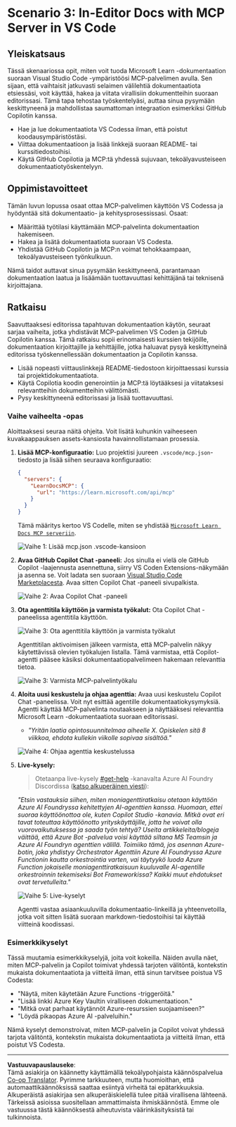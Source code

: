 <!--
CO_OP_TRANSLATOR_METADATA:
{
  "original_hash": "db532b1ec386c9ce38c791653dc3c881",
  "translation_date": "2025-06-21T14:41:01+00:00",
  "source_file": "09-CaseStudy/docs-mcp/solution/scenario3/README.md",
  "language_code": "fi"
}
-->
# Scenario 3: In-Editor Docs with MCP Server in VS Code

## Yleiskatsaus

Tässä skenaariossa opit, miten voit tuoda Microsoft Learn -dokumentaation suoraan Visual Studio Code -ympäristöösi MCP-palvelimen avulla. Sen sijaan, että vaihtaisit jatkuvasti selaimen välilehtiä dokumentaatiota etsiessäsi, voit käyttää, hakea ja viitata virallisiin dokumentteihin suoraan editorissasi. Tämä tapa tehostaa työskentelyäsi, auttaa sinua pysymään keskittyneenä ja mahdollistaa saumattoman integraation esimerkiksi GitHub Copilotin kanssa.

- Hae ja lue dokumentaatiota VS Codessa ilman, että poistut koodausympäristöstäsi.
- Viittaa dokumentaatioon ja lisää linkkejä suoraan README- tai kurssitiedostoihisi.
- Käytä GitHub Copilotia ja MCP:tä yhdessä sujuvaan, tekoälyavusteiseen dokumentaatiotyöskentelyyn.

## Oppimistavoitteet

Tämän luvun lopussa osaat ottaa MCP-palvelimen käyttöön VS Codessa ja hyödyntää sitä dokumentaatio- ja kehitysprosessissasi. Osaat:

- Määrittää työtilasi käyttämään MCP-palvelinta dokumentaation hakemiseen.
- Hakea ja lisätä dokumentaatiota suoraan VS Codesta.
- Yhdistää GitHub Copilotin ja MCP:n voimat tehokkaampaan, tekoälyavusteiseen työnkulkuun.

Nämä taidot auttavat sinua pysymään keskittyneenä, parantamaan dokumentaation laatua ja lisäämään tuottavuuttasi kehittäjänä tai teknisenä kirjoittajana.

## Ratkaisu

Saavuttaaksesi editorissa tapahtuvan dokumentaation käytön, seuraat sarjaa vaiheita, jotka yhdistävät MCP-palvelimen VS Coden ja GitHub Copilotin kanssa. Tämä ratkaisu sopii erinomaisesti kurssien tekijöille, dokumentaation kirjoittajille ja kehittäjille, jotka haluavat pysyä keskittyneinä editorissa työskennellessään dokumentaation ja Copilotin kanssa.

- Lisää nopeasti viittauslinkkejä README-tiedostoon kirjoittaessasi kurssia tai projektidokumentaatiota.
- Käytä Copilotia koodin generointiin ja MCP:tä löytääksesi ja viitataksesi relevantteihin dokumentteihin välittömästi.
- Pysy keskittyneenä editorissasi ja lisää tuottavuuttasi.

### Vaihe vaiheelta -opas

Aloittaaksesi seuraa näitä ohjeita. Voit lisätä kuhunkin vaiheeseen kuvakaappauksen assets-kansiosta havainnollistamaan prosessia.

1. **Lisää MCP-konfiguraatio:**
   Luo projektisi juureen `.vscode/mcp.json`-tiedosto ja lisää siihen seuraava konfiguraatio:
   ```json
   {
     "servers": {
       "LearnDocsMCP": {
         "url": "https://learn.microsoft.com/api/mcp"
       }
     }
   }
   ```
   Tämä määritys kertoo VS Codelle, miten se yhdistää [`Microsoft Learn Docs MCP serveriin`](https://github.com/MicrosoftDocs/mcp).
   
   ![Vaihe 1: Lisää mcp.json .vscode-kansioon](../../../../../../translated_images/step1-mcp-json.c06a007fccc3edfaf0598a31903c9ec71476d9fd3ae6c1b2b4321fd38688ca4b.fi.png)
    
2. **Avaa GitHub Copilot Chat -paneeli:**
   Jos sinulla ei vielä ole GitHub Copilot -laajennusta asennettuna, siirry VS Coden Extensions-näkymään ja asenna se. Voit ladata sen suoraan [Visual Studio Code Marketplacesta](https://marketplace.visualstudio.com/items?itemName=GitHub.copilot-chat). Avaa sitten Copilot Chat -paneeli sivupalkista.

   ![Vaihe 2: Avaa Copilot Chat -paneeli](../../../../../../translated_images/step2-copilot-panel.f1cc86e9b9b8cd1a85e4df4923de8bafee4830541ab255e3c90c09777fed97db.fi.png)

3. **Ota agenttitila käyttöön ja varmista työkalut:**
   Ota Copilot Chat -paneelissa agenttitila käyttöön.

   ![Vaihe 3: Ota agenttitila käyttöön ja varmista työkalut](../../../../../../translated_images/step3-agent-mode.cdc32520fd7dd1d149c3f5226763c1d85a06d3c041d4cc983447625bdbeff4d4.fi.png)

   Agenttitilan aktivoimisen jälkeen varmista, että MCP-palvelin näkyy käytettävissä olevien työkalujen listalla. Tämä varmistaa, että Copilot-agentti pääsee käsiksi dokumentaatiopalvelimeen hakemaan relevanttia tietoa.
   
   ![Vaihe 3: Varmista MCP-palvelintyökalu](../../../../../../translated_images/step3-verify-mcp-tool.76096a6329cbfecd42888780f322370a0d8c8fa003ed3eeb7ccd23f0fc50c1ad.fi.png)
4. **Aloita uusi keskustelu ja ohjaa agenttia:**
   Avaa uusi keskustelu Copilot Chat -paneelissa. Voit nyt esittää agentille dokumentaatiokysymyksiä. Agentti käyttää MCP-palvelinta noutaakseen ja näyttääksesi relevanttia Microsoft Learn -dokumentaatiota suoraan editorissasi.

   - *"Yritän laatia opintosuunnitelmaa aiheelle X. Opiskelen sitä 8 viikkoa, ehdota kullekin viikolle sopivaa sisältöä."*

   ![Vaihe 4: Ohjaa agenttia keskustelussa](../../../../../../translated_images/step4-prompt-chat.12187bb001605efc5077992b621f0fcd1df12023c5dce0464f8eb8f3d595218f.fi.png)

5. **Live-kysely:**

   > Otetaanpa live-kysely [#get-help](https://discord.gg/D6cRhjHWSC) -kanavalta Azure AI Foundry Discordissa ([katso alkuperäinen viesti](https://discord.com/channels/1113626258182504448/1385498306720829572)):
   
   *"Etsin vastauksia siihen, miten moniagenttiratkaisu otetaan käyttöön Azure AI Foundryssa kehitettyjen AI-agenttien kanssa. Huomaan, ettei suoraa käyttöönottoa ole, kuten Copilot Studio -kanavia. Mitkä ovat eri tavat toteuttaa käyttöönotto yrityskäyttäjille, jotta he voivat olla vuorovaikutuksessa ja saada työn tehtyä?
Useita artikkeleita/blogeja väittää, että Azure Bot -palvelua voisi käyttää siltana MS Teamsin ja Azure AI Foundryn agenttien välillä. Toimiiko tämä, jos asennan Azure-botin, joka yhdistyy Orchestrator Agenttiin Azure AI Foundryssa Azure Functionin kautta orkestrointia varten, vai täytyykö luoda Azure Function jokaiselle moniagenttiratkaisuun kuuluvalle AI-agentille orkestroinnin tekemiseksi Bot Frameworkissa? Kaikki muut ehdotukset ovat tervetulleita."*

   ![Vaihe 5: Live-kyselyt](../../../../../../translated_images/step5-live-queries.49db3e4a50bea27327e3cb18c24d263b7d134930d78e7392f9515a1c00264a7f.fi.png)

   Agentti vastaa asiaankuuluvilla dokumentaatio-linkeillä ja yhteenvetoilla, jotka voit sitten lisätä suoraan markdown-tiedostoihisi tai käyttää viitteinä koodissasi.

### Esimerkkikyselyt

Tässä muutamia esimerkkikyselyjä, joita voit kokeilla. Näiden avulla näet, miten MCP-palvelin ja Copilot toimivat yhdessä tarjoten välitöntä, kontekstin mukaista dokumentaatiota ja viitteitä ilman, että sinun tarvitsee poistua VS Codesta:

- "Näytä, miten käytetään Azure Functions -triggeröitä."
- "Lisää linkki Azure Key Vaultin viralliseen dokumentaatioon."
- "Mitkä ovat parhaat käytännöt Azure-resurssien suojaamiseen?"
- "Löydä pikaopas Azure AI -palveluihin."

Nämä kyselyt demonstroivat, miten MCP-palvelin ja Copilot voivat yhdessä tarjota välitöntä, kontekstin mukaista dokumentaatiota ja viitteitä ilman, että poistut VS Codesta.

---

**Vastuuvapauslauseke**:  
Tämä asiakirja on käännetty käyttämällä tekoälypohjaista käännöspalvelua [Co-op Translator](https://github.com/Azure/co-op-translator). Pyrimme tarkkuuteen, mutta huomioithan, että automaattikäännöksissä saattaa esiintyä virheitä tai epätarkkuuksia. Alkuperäistä asiakirjaa sen alkuperäiskielellä tulee pitää virallisena lähteenä. Tärkeissä asioissa suositellaan ammattimaista ihmiskäännöstä. Emme ole vastuussa tästä käännöksestä aiheutuvista väärinkäsityksistä tai tulkinnoista.